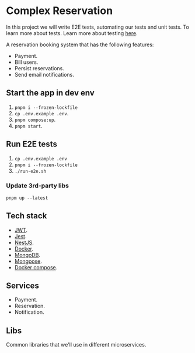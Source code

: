 # Complex Reservation

In this project we will write E2E tests, automating our tests and unit tests. To learn more about tests. Learn more about testing [here](https://github.com/kasir-barati/awesome-js-ts/blob/main/.github/docs/testing.md).

A reservation booking system that has the following features:

- Payment.
- Bill users.
- Persist reservations.
- Send email notifications.

## Start the app in dev env

1. `pnpm i --frozen-lockfile	`
2. `cp .env.example .env`.
3. `pnpm compose:up`.
4. `pnpm start`.

## Run E2E tests

1. `cp .env.example .env`
2. `pnpm i --frozen-lockfile`
3. `./run-e2e.sh`

### Update 3rd-party libs

`pnpm up --latest`

## Tech stack

- [JWT](https://jwt.io/).
- [Jest](https://jestjs.io/).
- [NestJS](https://nestjs.com/).
- [Docker](https://www.docker.com/).
- [MongoDB](https://www.mongodb.com/).
- [Mongoose](https://mongoosejs.com/).
- [Docker compose](https://docs.docker.com/compose/).
<!-- - [FusionAuth](https://fusionauth.io/). -->

## Services

- Payment.
- Reservation.
- Notification.

## Libs

Common libraries that we'll use in different microservices.

